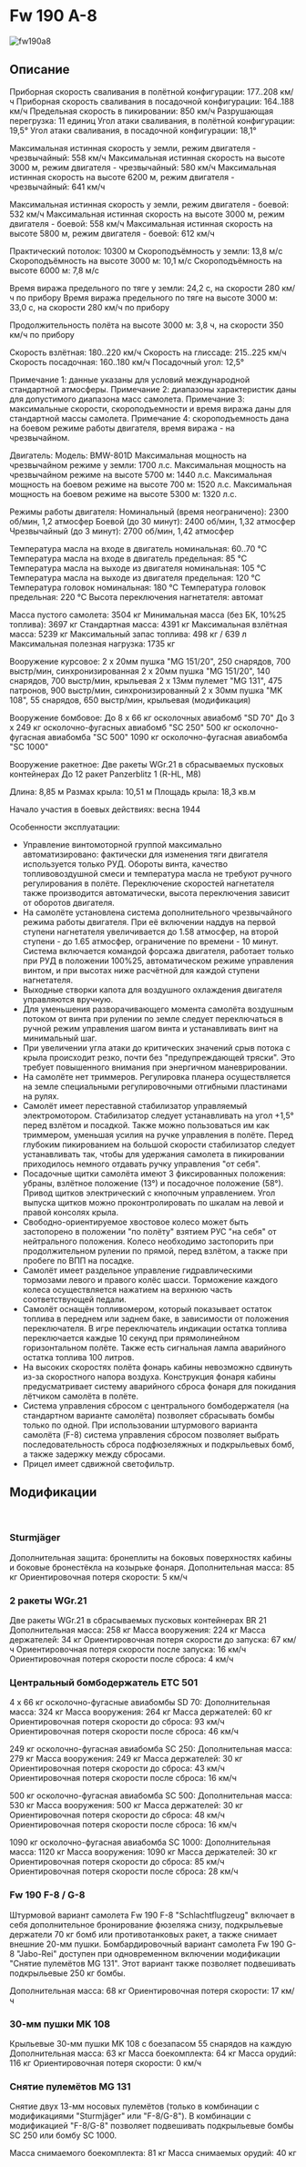 ﻿# Fw 190 A-8

![fw190a8](../images/fw190a8.png)

## Описание

Приборная скорость сваливания в полётной конфигурации: 177..208 км/ч
Приборная скорость сваливания в посадочной конфигурации: 164..188 км/ч
Предельная скорость в пикировании: 850 км/ч
Разрушающая перегрузка: 11 единиц
Угол атаки сваливания, в полётной конфигурации: 19,5°
Угол атаки сваливания, в посадочной конфигурации: 18,1°

Максимальная истинная скорость у земли, режим двигателя - чрезвычайный: 558 км/ч
Максимальная истинная скорость на высоте 3000 м, режим двигателя - чрезвычайный: 580 км/ч
Максимальная истинная скорость на высоте 6200 м, режим двигателя - чрезвычайный: 641 км/ч

Максимальная истинная скорость у земли, режим двигателя - боевой: 532 км/ч
Максимальная истинная скорость на высоте 3000 м, режим двигателя - боевой: 558 км/ч
Максимальная истинная скорость на высоте 5800 м, режим двигателя - боевой: 612 км/ч

Практический потолок: 10300 м
Скороподъёмность у земли: 13,8 м/с
Скороподъёмность на высоте 3000 м: 10,1 м/с
Скороподъёмность на высоте 6000 м: 7,8 м/с

Время виража предельного по тяге у земли: 24,2 с, на скорости 280 км/ч по прибору
Время виража предельного по тяге на высоте 3000 м: 33,0 с, на скорости 280 км/ч по прибору

Продолжительность полёта на высоте 3000 м: 3,8 ч, на скорости 350 км/ч по прибору

Скорость взлётная: 180..220 км/ч
Скорость на глиссаде: 215..225 км/ч
Скорость посадочная: 160..180 км/ч
Посадочный угол: 12,5°

Примечание 1: данные указаны для условий международной стандартной атмосферы.
Примечание 2: диапазоны характеристик даны для допустимого диапазона масс самолета.
Примечание 3: максимальные скорости, скороподъемности и время виража даны для стандартной массы самолета.
Примечание 4: скороподъемность дана на боевом режиме работы двигателя, время виража - на чрезвычайном.

Двигатель:
Модель: BMW-801D
Максимальная мощность на чрезвычайном режиме у земли: 1700 л.с.
Максимальная мощность на чрезвычайном режиме на высоте 5700 м: 1440 л.с.
Максимальная мощность на боевом режиме на высоте 700 м: 1520 л.с.
Максимальная мощность на боевом режиме на высоте 5300 м: 1320 л.с.

Режимы работы двигателя:
Номинальный (время неограничено): 2300 об/мин, 1,2 атмосфер
Боевой (до 30 минут): 2400 об/мин, 1,32 атмосфер
Чрезвычайный (до 3 минут): 2700 об/мин, 1,42 атмосфер

Температура масла на входе в двигатель номинальная: 60..70 °С
Температура масла на входе в двигатель предельная: 85 °С
Температура масла на выходе из двигателя номинальная: 105 °С
Температура масла на выходе из двигателя предельная: 120 °С
Температура головок номинальная: 180 °С
Температура головок предельная: 220 °С
Высота переключения нагнетателя: автомат

Масса пустого самолета: 3504 кг
Минимальная масса (без БК, 10%25 топлива): 3697 кг
Стандартная масса: 4391 кг
Максимальная взлётная масса: 5239 кг
Максимальный запас топлива: 498 кг / 639 л
Максимальная полезная нагрузка: 1735 кг

Вооружение курсовое:
2 x 20мм пушка "MG 151/20", 250 снарядов, 700 выстр/мин, синхронизированная
2 x 20мм пушка "MG 151/20", 140 снарядов, 700 выстр/мин, крыльевая
2 x 13мм пулемет "MG 131", 475 патронов, 900 выстр/мин, синхронизированный
2 x 30мм пушка "MK 108", 55 снарядов, 650 выстр/мин, крыльевая (модификация)

Вооружение бомбовое:
До 8 x 66 кг осколочных авиабомб "SD 70"
До 3 x 249 кг осколочно-фугасных авиабомб "SC 250"
500 кг осколочно-фугасная авиабомба "SС 500"
1090 кг осколочно-фугасная авиабомба "SС 1000"

Вооружение ракетное:
Две ракеты WGr.21 в сбрасываемых пусковых контейнерах
До 12 ракет Panzerblitz 1 (R-HL, M8)

Длина: 8,85 м
Размах крыла: 10,51 м
Площадь крыла: 18,3 кв.м

Начало участия в боевых действиях: весна 1944

Особенности эксплуатации:
- Управление винтомоторной группой максимально автоматизировано: фактически для изменения тяги двигателя используется только РУД. Обороты винта, качество топливовоздушной смеси и температура масла не требуют ручного регулирования в полёте. Переключение скоростей нагнетателя также производится автоматически, высота переключения зависит от оборотов двигателя.
- На самолёте установлена система дополнительного чрезвычайного режима работы двигателя. При её включении наддув на первой ступени нагнетателя увеличивается до 1.58 атмосфер, на второй ступени - до 1.65 атмосфер, ограничение по времени - 10 минут. Система включается командой форсажа двигателя, работает только при РУД в положении 100%25, автоматическом режиме управления винтом, и при высотах ниже расчётной для каждой ступени нагнетателя.
- Выходные створки капота для воздушного охлаждения двигателя управляются вручную.
- Для уменьшения разворачивающего момента самолёта воздушным потоком от винта при рулении по земле следует переключаться в ручной режим управления шагом винта и устанавливать винт на минимальный шаг.
- При увеличении угла атаки до критических значений срыв потока с крыла происходит резко, почти без "предупреждающей тряски". Это требует повышенного внимания при энергичном маневрировании.
- На самолёте нет триммеров. Регулировка планера осуществляется на земле специальными регулировочными отгибными пластинами на рулях.
- Самолёт имеет переставной стабилизатор управляемый электромотором. Стабилизатор следует устанавливать на угол +1,5° перед взлётом и посадкой. Также можно пользоваться им как триммером, уменьшая усилия на ручке управления в полёте. Перед глубоким пикированием на большой скорости стабилизатор следует устанавливать так, чтобы для удержания самолета в пикировании приходилось немного отдавать ручку управления "от себя".
- Посадочные щитки самолёта имеют 3 фиксированных положения: убраны, взлётное положение (13°) и посадочное положение (58°). Привод щитков электрический с кнопочным управлением. Угол выпуска щитков можно проконтролировать по шкалам на левой и правой консолях крыла.
- Свободно-ориентируемое хвостовое колесо может быть застопорено в положении "по полёту" взятием РУС "на себя" от нейтрального положения. Колесо необходимо застопорить при продолжительном рулении по прямой, перед взлётом, а также при пробеге по ВПП на посадке.
- Самолёт имеет раздельное управление гидравлическими тормозами левого и правого колёс шасси. Торможение каждого колеса осуществляется нажатием на верхнюю часть соответствующей педали.
- Самолёт оснащён топливомером, который показывает остаток топлива в переднем или заднем баке, в зависимости от положения переключателя. В игре переключатель индикации остатка топлива переключается каждые 10 секунд при прямолинейном горизонтальном полёте. Также есть сигнальная лампа аварийного остатка топлива 100 литров.
- На высоких скоростях полёта фонарь кабины невозможно сдвинуть из-за скоростного напора воздуха. Конструкция фонаря кабины предусматривает систему аварийного сброса фонаря для покидания лётчиком самолёта в полёте.
- Система управления сбросом с центрального бомбодержателя (на стандартном варианте самолёта) позволяет сбрасывать бомбы только по одной. При использовании штурмового варианта самолёта (F-8) система управления сбросом позволяет выбрать последовательность сброса подфюзеляжных и подкрыльевых бомб, а также задержку между сбросами.
- Прицел имеет сдвижной светофильтр.

## Модификации
﻿

### Sturmjäger

Дополнительная защита: бронеплиты на боковых поверхностях кабины и боковые бронестёкла на козырьке фонаря.
Дополнительная масса: 85 кг
Ориентировочная потеря скорости: 5 км/ч﻿

### 2 ракеты WGr.21

 Две ракеты WGr.21 в сбрасываемых пусковых контейнерах BR 21
Дополнительная масса: 258 кг
Масса вооружения: 224 кг
Масса держателей: 34 кг
Ориентировочная потеря скорости до запуска: 67 км/ч
Ориентировочная потеря скорости после запуска: 16 км/ч
Ориентировочная потеря скорости после сброса: 4 км/ч﻿


### Центральный бомбодержатель ETC 501

4 x 66 кг осколочно-фугасные авиабомбы SD 70:
Дополнительная масса: 324 кг
Масса вооружения: 264 кг
Масса держателей: 60 кг
Ориентировочная потеря скорости до сброса: 93 км/ч
Ориентировочная потеря скорости после сброса: 46 км/ч

249 кг осколочно-фугасная авиабомба SC 250:
Дополнительная масса: 279 кг
Масса вооружения: 249 кг
Масса держателей: 30 кг
Ориентировочная потеря скорости до сброса: 43 км/ч
Ориентировочная потеря скорости после сброса: 16 км/ч

500 кг осколочно-фугасная авиабомба SC 500:
Дополнительная масса: 530 кг
Масса вооружения: 500 кг
Масса держателей: 30 кг
Ориентировочная потеря скорости до сброса: 48 км/ч
Ориентировочная потеря скорости после сброса: 16 км/ч

1090 кг осколочно-фугасная авиабомба SC 1000:
Дополнительная масса: 1120 кг
Масса вооружения: 1090 кг
Масса держателей: 30 кг
Ориентировочная потеря скорости до сброса: 85 км/ч
Ориентировочная потеря скорости после сброса: 28 км/ч
﻿

### Fw 190 F-8 / G-8

Штурмовой вариант самолета Fw 190 F-8 "Schlachtflugzeug" включает в себя дополнительное бронирование фюзеляжа снизу, подкрыльевые держатели 70 кг бомб или противотанковых ракет, а также снимает внешние 20-мм пушки.
Бомбардировочный вариант самолета Fw 190 G-8 "Jabo-Rei" доступен при одновременном включении модификации "Снятие пулемётов MG 131". Этот вариант также позволяет подвешивать подкрыльевые 250 кг бомбы.

Дополнительная масса: 68 кг
Ориентировочная потеря скорости: 17 км/ч﻿

### 30-мм пушки MK 108

Крыльевые 30-мм пушки MK 108 с боезапасом 55 снарядов на каждую
Дополнительная масса: 63 кг
Масса боекомплекта: 64 кг
Масса орудий: 116 кг
Ориентировочная потеря скорости: 0 км/ч﻿

### Снятие пулемётов MG 131

Снятие двух 13-мм носовых пулемётов (только в комбинации с модификациями "Sturmjäger" или "F-8/G-8").
В комбинации с модификацией "F-8/G-8" позволяет подвешивать подкрыльевые бомбы SC 250 или бомбу SC 1000.

Масса снимаемого боекомплекта: 81 кг
Масса снимаемых орудий: 40 кг
